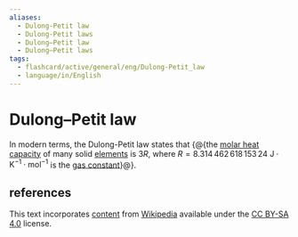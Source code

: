```yaml
---
aliases:
  - Dulong-Petit law
  - Dulong-Petit laws
  - Dulong–Petit law
  - Dulong–Petit laws
tags:
  - flashcard/active/general/eng/Dulong-Petit_law
  - language/in/English
---
```


# Dulong–Petit law

In modern terms, the Dulong-Petit law states that {@{the [molar heat capacity](molar%20heat%20capacity.md) of many solid [elements](chemical%20element.md) is $3R$, where $R = 8.314\,462\,618\,153\,24 \mathrm{\ J \cdot K^{−1} \cdot mol^{−1} }$ is the [gas constant](gas%20constant.md)}@}. <!--SR:!2025-05-05,28,210-->

## references

This text incorporates [content](https://en.wikipedia.org/wiki/Dulong–Petit_law) from [Wikipedia](Wikipedia.md) available under the [CC BY-SA 4.0](https://creativecommons.org/licenses/by-sa/4.0/) license.
